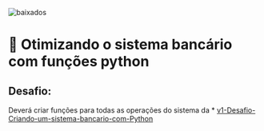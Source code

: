 ![baixados](https://github.com/M3ndezz/Desafio-Criando-um-sistema-bancario-com-Python/assets/121885868/65e45012-e454-4d3f-9e38-1e25dd87413d)
# 🏦 Otimizando o sistema bancário com funções python


## Desafio:

Deverá criar funções para todas as operações do sistema da * [v1-Desafio-Criando-um-sistema-bancario-com-Python](#[v1-Desafio-Criando-um-sistema-bancario-com-Python](https://github.com/M3ndezz/Sistema-bancario-com-Python-DIO/tree/main/v1-Desafio-Criando-um-sistema-bancario-com-Python))

